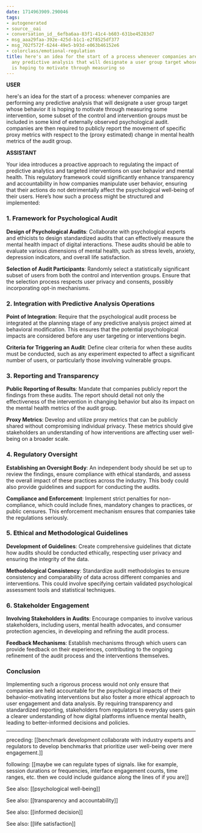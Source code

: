 ```yaml
---
date: 1714963909.290046
tags:
- autogenerated
- source__oai
- conversation_id__6efba6aa-83f1-41c4-b603-631be45283d7
- msg_aaa29faa-392e-425d-b1c1-e2f8525df377
- msg_702f572f-6244-49e5-b93d-e063b46152e6
- colorclass/emotional-regulation
title: here's an idea for the start of a process whenever companies are performing
  any predictive analysis that will designate a user group target whose behavior it
  is hoping to motivate through measuring so
---
```


**USER**

here's an idea for the start of a process: whenever companies are performing any predictive analysis that will designate a user group target whose behavior it is hoping to motivate through measuring some intervention, some subset of the control and intervention groups must be included in some kind of externally observed psychological audit. companies are then required to publicly report the movement of specific proxy metrics with respect to the (proxy estimated) change in mental health metrics of the audit group.


**ASSISTANT**

Your idea introduces a proactive approach to regulating the impact of predictive analytics and targeted interventions on user behavior and mental health. This regulatory framework could significantly enhance transparency and accountability in how companies manipulate user behavior, ensuring that their actions do not detrimentally affect the psychological well-being of their users. Here’s how such a process might be structured and implemented:

### 1. **Framework for Psychological Audit**

**Design of Psychological Audits**: Collaborate with psychological experts and ethicists to design standardized audits that can effectively measure the mental health impact of digital interactions. These audits should be able to evaluate various dimensions of mental health, such as stress levels, anxiety, depression indicators, and overall life satisfaction.

**Selection of Audit Participants**: Randomly select a statistically significant subset of users from both the control and intervention groups. Ensure that the selection process respects user privacy and consents, possibly incorporating opt-in mechanisms.

### 2. **Integration with Predictive Analysis Operations**

**Point of Integration**: Require that the psychological audit process be integrated at the planning stage of any predictive analysis project aimed at behavioral modification. This ensures that the potential psychological impacts are considered before any user targeting or interventions begin.

**Criteria for Triggering an Audit**: Define clear criteria for when these audits must be conducted, such as any experiment expected to affect a significant number of users, or particularly those involving vulnerable groups.

### 3. **Reporting and Transparency**

**Public Reporting of Results**: Mandate that companies publicly report the findings from these audits. The report should detail not only the effectiveness of the intervention in changing behavior but also its impact on the mental health metrics of the audit group.

**Proxy Metrics**: Develop and utilize proxy metrics that can be publicly shared without compromising individual privacy. These metrics should give stakeholders an understanding of how interventions are affecting user well-being on a broader scale.

### 4. **Regulatory Oversight**

**Establishing an Oversight Body**: An independent body should be set up to review the findings, ensure compliance with ethical standards, and assess the overall impact of these practices across the industry. This body could also provide guidelines and support for conducting the audits.

**Compliance and Enforcement**: Implement strict penalties for non-compliance, which could include fines, mandatory changes to practices, or public censures. This enforcement mechanism ensures that companies take the regulations seriously.

### 5. **Ethical and Methodological Guidelines**

**Development of Guidelines**: Create comprehensive guidelines that dictate how audits should be conducted ethically, respecting user privacy and ensuring the integrity of the data.

**Methodological Consistency**: Standardize audit methodologies to ensure consistency and comparability of data across different companies and interventions. This could involve specifying certain validated psychological assessment tools and statistical techniques.

### 6. **Stakeholder Engagement**

**Involving Stakeholders in Audits**: Encourage companies to involve various stakeholders, including users, mental health advocates, and consumer protection agencies, in developing and refining the audit process.

**Feedback Mechanisms**: Establish mechanisms through which users can provide feedback on their experiences, contributing to the ongoing refinement of the audit process and the interventions themselves.

### Conclusion

Implementing such a rigorous process would not only ensure that companies are held accountable for the psychological impacts of their behavior-motivating interventions but also foster a more ethical approach to user engagement and data analysis. By requiring transparency and standardized reporting, stakeholders from regulators to everyday users gain a clearer understanding of how digital platforms influence mental health, leading to better-informed decisions and policies.


---

preceding: [[benchmark development collaborate with industry experts and regulators to develop benchmarks that prioritize user well-being over mere engagement.]]  


following: [[maybe we can regulate types of signals. like for example, session durations or frequencies, interface engagement counts, time ranges, etc. then we could include guidance along the lines of if you are]]

See also: [[psychological well-being]]


See also: [[transparency and accountability]]


See also: [[informed decision]]


See also: [[life satisfaction]]